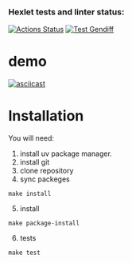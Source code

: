 ### Hexlet tests and linter status:
[![Actions Status](https://github.com/volkbav/python-project-50/actions/workflows/hexlet-check.yml/badge.svg)](https://github.com/volkbav/python-project-50/actions) [![Test Gendiff](https://github.com/volkbav/python-project-50/actions/workflows/test_gendiff.yml/badge.svg)](https://github.com/volkbav/python-project-50/actions/workflows/test_gendiff.yml)

# demo
[![asciicast](https://asciinema.org/a/EMojoDu2gVXMtpPXREJhaS9ml.svg)](https://asciinema.org/a/EMojoDu2gVXMtpPXREJhaS9ml)

# Installation
You will need:
1. install uv package manager.
2. install git 
3. clone repository
4. sync packeges
```
make install
```
5. install
```
make package-install
```
6. tests
```
make test
```